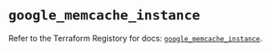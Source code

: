 # `google_memcache_instance`

Refer to the Terraform Registory for docs: [`google_memcache_instance`](https://registry.terraform.io/providers/hashicorp/google-beta/4.63.1/docs/resources/google_memcache_instance).
